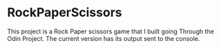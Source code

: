 # RockPaperScissors

This project is a Rock Paper scissors game that I built going Through the Odin Project. The current version has its output sent to the console. 